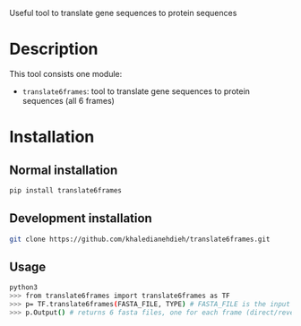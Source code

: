 Useful tool to translate gene sequences to protein sequences

# Description
    
This tool consists one module:

- `translate6frames`: tool to translate gene sequences to protein sequences (all 6 frames)

# Installation
 
## Normal installation

```bash
pip install translate6frames
```

## Development installation

```bash
git clone https://github.com/khaledianehdieh/translate6frames.git
```

## Usage

```bash
python3
>>> from translate6frames import translate6frames as TF
>>> p= TF.translate6frames(FASTA_FILE, TYPE) # FASTA_FILE is the input gene file, the TYPE is "DNA", or "RNA"
>>> p.Output() # returns 6 fasta files, one for each frame (direct/reverse), and a csv file that contains all 6 frames in 6 columns

```
